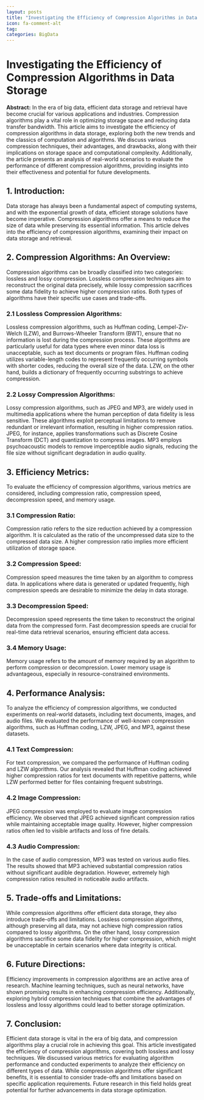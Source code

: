```yaml
---
layout: posts
title: "Investigating the Efficiency of Compression Algorithms in Data Storage"
icon: fa-comment-alt
tag:      
categories: BigData
---
```



# Investigating the Efficiency of Compression Algorithms in Data Storage

**Abstract:**
In the era of big data, efficient data storage and retrieval have become crucial for various applications and industries. Compression algorithms play a vital role in optimizing storage space and reducing data transfer bandwidth. This article aims to investigate the efficiency of compression algorithms in data storage, exploring both the new trends and the classics of computation and algorithms. We discuss various compression techniques, their advantages, and drawbacks, along with their implications on storage space and computational complexity. Additionally, the article presents an analysis of real-world scenarios to evaluate the performance of different compression algorithms, providing insights into their effectiveness and potential for future developments.

## 1. Introduction:
Data storage has always been a fundamental aspect of computing systems, and with the exponential growth of data, efficient storage solutions have become imperative. Compression algorithms offer a means to reduce the size of data while preserving its essential information. This article delves into the efficiency of compression algorithms, examining their impact on data storage and retrieval.

## 2. Compression Algorithms: An Overview:
Compression algorithms can be broadly classified into two categories: lossless and lossy compression. Lossless compression techniques aim to reconstruct the original data precisely, while lossy compression sacrifices some data fidelity to achieve higher compression ratios. Both types of algorithms have their specific use cases and trade-offs.

### 2.1 Lossless Compression Algorithms:
Lossless compression algorithms, such as Huffman coding, Lempel-Ziv-Welch (LZW), and Burrows-Wheeler Transform (BWT), ensure that no information is lost during the compression process. These algorithms are particularly useful for data types where even minor data loss is unacceptable, such as text documents or program files. Huffman coding utilizes variable-length codes to represent frequently occurring symbols with shorter codes, reducing the overall size of the data. LZW, on the other hand, builds a dictionary of frequently occurring substrings to achieve compression.

### 2.2 Lossy Compression Algorithms:
Lossy compression algorithms, such as JPEG and MP3, are widely used in multimedia applications where the human perception of data fidelity is less sensitive. These algorithms exploit perceptual limitations to remove redundant or irrelevant information, resulting in higher compression ratios. JPEG, for instance, applies transformations such as Discrete Cosine Transform (DCT) and quantization to compress images. MP3 employs psychoacoustic models to remove imperceptible audio signals, reducing the file size without significant degradation in audio quality.

## 3. Efficiency Metrics:
To evaluate the efficiency of compression algorithms, various metrics are considered, including compression ratio, compression speed, decompression speed, and memory usage.

### 3.1 Compression Ratio:
Compression ratio refers to the size reduction achieved by a compression algorithm. It is calculated as the ratio of the uncompressed data size to the compressed data size. A higher compression ratio implies more efficient utilization of storage space.

### 3.2 Compression Speed:
Compression speed measures the time taken by an algorithm to compress data. In applications where data is generated or updated frequently, high compression speeds are desirable to minimize the delay in data storage.

### 3.3 Decompression Speed:
Decompression speed represents the time taken to reconstruct the original data from the compressed form. Fast decompression speeds are crucial for real-time data retrieval scenarios, ensuring efficient data access.

### 3.4 Memory Usage:
Memory usage refers to the amount of memory required by an algorithm to perform compression or decompression. Lower memory usage is advantageous, especially in resource-constrained environments.

## 4. Performance Analysis:
To analyze the efficiency of compression algorithms, we conducted experiments on real-world datasets, including text documents, images, and audio files. We evaluated the performance of well-known compression algorithms, such as Huffman coding, LZW, JPEG, and MP3, against these datasets.

### 4.1 Text Compression:
For text compression, we compared the performance of Huffman coding and LZW algorithms. Our analysis revealed that Huffman coding achieved higher compression ratios for text documents with repetitive patterns, while LZW performed better for files containing frequent substrings.

### 4.2 Image Compression:
JPEG compression was employed to evaluate image compression efficiency. We observed that JPEG achieved significant compression ratios while maintaining acceptable image quality. However, higher compression ratios often led to visible artifacts and loss of fine details.

### 4.3 Audio Compression:
In the case of audio compression, MP3 was tested on various audio files. The results showed that MP3 achieved substantial compression ratios without significant audible degradation. However, extremely high compression ratios resulted in noticeable audio artifacts.

## 5. Trade-offs and Limitations:
While compression algorithms offer efficient data storage, they also introduce trade-offs and limitations. Lossless compression algorithms, although preserving all data, may not achieve high compression ratios compared to lossy algorithms. On the other hand, lossy compression algorithms sacrifice some data fidelity for higher compression, which might be unacceptable in certain scenarios where data integrity is critical.

## 6. Future Directions:
Efficiency improvements in compression algorithms are an active area of research. Machine learning techniques, such as neural networks, have shown promising results in enhancing compression efficiency. Additionally, exploring hybrid compression techniques that combine the advantages of lossless and lossy algorithms could lead to better storage optimization.

## 7. Conclusion:
Efficient data storage is vital in the era of big data, and compression algorithms play a crucial role in achieving this goal. This article investigated the efficiency of compression algorithms, covering both lossless and lossy techniques. We discussed various metrics for evaluating algorithm performance and conducted experiments to analyze their efficiency on different types of data. While compression algorithms offer significant benefits, it is essential to consider trade-offs and limitations based on specific application requirements. Future research in this field holds great potential for further advancements in data storage optimization.